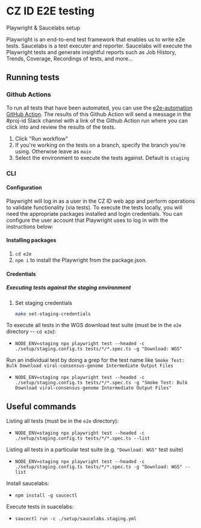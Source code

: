 # CZ ID E2E testing

Playwright & Saucelabs setup

Playwright is an end-to-end test framework that enables us to write e2e tests. Saucelabs is a test executer and reporter. Saucelabs will execute the Playwright tests and generate insightful reports such as Job History, Trends, Coverage, Recordings of tests, and more...

## Running tests
### Github Actions
To run all tests that have been automated, you can use the [e2e-automation GitHub Action](https://github.com/chanzuckerberg/czid-web-private/actions/workflows/e2e-automation.yml). The results of this Github Action will send a message in the #proj-id Slack channel with a link of the Github Action run where you can click into and review the results of the tests.

1. Click "Run workflow"
2. If you're working on the tests on a branch, specify the branch you're using. Otherwise leave as `main`
3. Select the environment to execute the tests against. Default is `staging`

### CLI

#### Configuration

Playwright will log in as a user in the CZ ID web app and perform operations to validate functionality (via tests). To execute the tests locally, you will need the appropriate packages installed and login credentials. You can configure the user account that Playwright uses to log in with the instructions below:

#### Installing packages

1. `cd e2e`
2. `npm i` to install the Playwright from the package.json.

#### Credentials
##### Executing tests against the staging environment

1. Set staging credentials

    ```bash
    make set-staging-credentials
    ```

To execute all tests in the WGS download test suite (must be in the `e2e` directory -- `cd e2e`):
* `NODE_ENV=staging npx playwright test --headed -c ./setup/staging.config.ts tests/*/*.spec.ts -g "Download: WGS"`

Run an individual test by doing a grep for the test name like `Smoke Test: Bulk Download viral-consensus-genome Intermediate Output Files`
* `NODE_ENV=staging npx playwright test --headed -c ./setup/staging.config.ts tests/*/*.spec.ts -g "Smoke Test: Bulk Download viral-consensus-genome Intermediate Output Files"`


## Useful commands

Listing all tests (must be in the `e2e` directory):
* `NODE_ENV=staging npx playwright test --headed -c ./setup/staging.config.ts tests/*/*.spec.ts --list`

Listing all tests in a particular test suite (e.g. `"Download: WGS"` test suite)
* `NODE_ENV=staging npx playwright test --headed -c ./setup/staging.config.ts tests/*/*.spec.ts -g "Download: WGS" --list`

Install saucelabs:
* `npm install -g saucectl`

Execute tests in suacelabs:
* `saucectl run -c ./setup/saucelabs.staging.yml`

